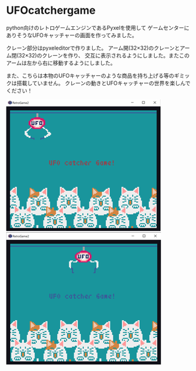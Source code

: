 # UFOcatchergame

python向けのレトロゲームエンジンであるPyxelを使用して
ゲームセンターにありそうなUFOキャッチャーの画面を作ってみました。

クレーン部分はpyxeleditorで作りました。
アーム開(32×32)のクレーンとアーム閉(32×32)のクレーンを作り、
交互に表示されるようにしました。またこのアームは左から右に移動するようにしました。

また、こちらは本物のUFOキャッチャーのような商品を持ち上げる等のギミックは搭載していません。
クレーンの動きとUFOキャッチャーの世界を楽しんでください！

![Command_img](UFOcatchergame1.png)
![Command_img](UFOcatchergame2.png)
